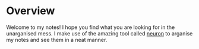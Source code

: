 # Overview

Welcome to my notes! I hope you find what you are looking for in the unarganised mess. I make use
of the amazing tool called [neuron](https://neuron.zettel.page/) to arganise my notes and see them
in a neat manner.
